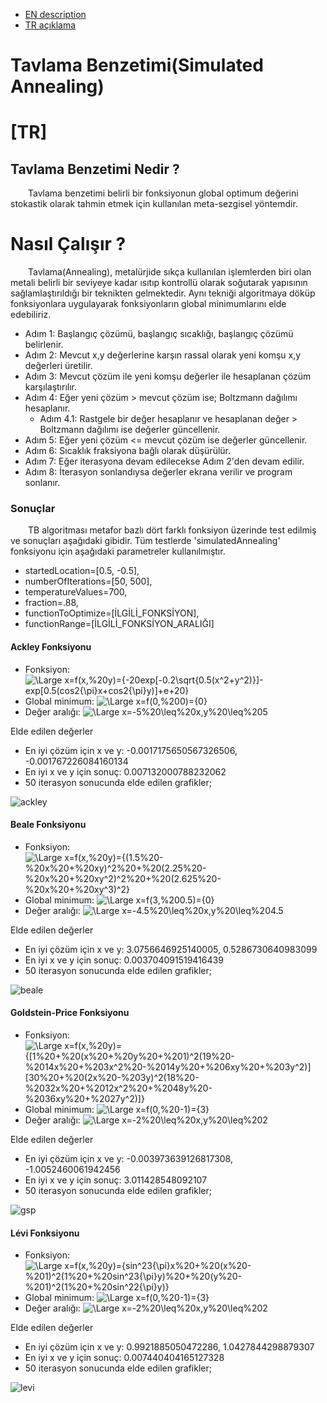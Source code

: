 - [EN description](#en)  
- [TR açıklama](#tr)



# Tavlama Benzetimi(Simulated Annealing)

# [TR]

## Tavlama Benzetimi Nedir ?
&emsp;&emsp;Tavlama benzetimi belirli bir fonksiyonun global optimum değerini stokastik olarak tahmin etmek için kullanılan meta-sezgisel yöntemdir.
 
# Nasıl Çalışır ?
&emsp;&emsp;Tavlama(Annealing), metalürjide sıkça kullanılan işlemlerden biri olan metali belirli bir seviyeye kadar ısıtıp kontrollü olarak soğutarak yapısının sağlamlaştırıldığı bir teknikten gelmektedir. Aynı tekniği algoritmaya döküp fonksiyonlara uygulayarak fonksiyonların global minimumlarını elde edebiliriz.

- Adım 1: Başlangıç çözümü, başlangıç sıcaklığı, başlangıç çözümü belirlenir.
- Adım 2: Mevcut x,y değerlerine karşın rassal olarak yeni komşu x,y değerleri üretilir.
- Adım 3: Mevcut çözüm ile yeni komşu değerler ile hesaplanan çözüm karşılaştırılır.
- Adım 4: Eğer yeni çözüm > mevcut çözüm ise; Boltzmann dağılımı hesaplanır.
   - Adım 4.1: Rastgele bir değer hesaplanır ve hesaplanan değer > Boltzmann dağılımı ise değerler güncellenir.
- Adım 5: Eğer yeni çözüm <= mevcut çözüm ise değerler güncellenir.
- Adım 6: Sıcaklık fraksiyona bağlı olarak düşürülür.
- Adım 7: Eğer iterasyona devam edilecekse Adım 2'den devam edilir.
- Adım 8: İterasyon sonlandıysa değerler ekrana verilir ve program sonlanır.
 
 ### Sonuçlar
 
 &emsp;&emsp;TB algoritması metafor bazlı dört farklı fonksiyon üzerinde test edilmiş ve sonuçları aşağıdaki gibidir. Tüm testlerde 'simulatedAnnealing' fonksiyonu için aşağıdaki parametreler kullanılmıştır.

- startedLocation=[0.5, -0.5],
- numberOfIterations=[50, 500],
- temperatureValues=700,
- fraction=.88,
- functionToOptimize=[İLGİLİ_FONKSİYON],
- functionRange=[İLGİLİ_FONKSİYON_ARALIĞI]
 
 #### Ackley Fonksiyonu
 
- Fonksiyon: ![\Large x=f(x,%20y)={-20exp[-0.2\sqrt{0.5(x^2+y^2)}]-exp[0.5(cos2{\pi}x+cos2{\pi}y)]+e+20}](https://latex.codecogs.com/svg.latex?\Large&space;f(x,%20y)={-20exp[-0.2\sqrt{0.5(x^2+y^2)}]-exp[0.5(cos2{\pi}x+cos2{\pi}y)]+e+20}) 
- Global minimum: ![\Large x=f(0,%200)={0}](https://latex.codecogs.com/svg.latex?\Large&space;f(0,%200)={0})
- Değer aralığı: ![\Large x=-5%20\leq%20x,y%20\leq%205](https://latex.codecogs.com/svg.latex?\Large&space;-5%20\leq%20x,y%20\leq%205)

Elde edilen değerler

- En iyi çözüm için x ve y: -0.0017175650567326506, -0.001767226084160134
- En iyi x ve y için sonuç: 0.007132000788232062
- 50 iterasyon sonucunda elde edilen grafikler;

![ackley](https://user-images.githubusercontent.com/51250249/108876819-ab922200-760f-11eb-9a6b-a01f2da187f6.png)

 #### Beale Fonksiyonu

- Fonksiyon: ![\Large x=f(x,%20y)={(1.5%20-%20x%20+%20xy)^2%20+%20(2.25%20-%20x%20+%20xy^2)^2%20+%20(2.625%20-%20x%20+%20xy^3)^2}](https://latex.codecogs.com/svg.latex?\Large&space;f(x,%20y)={(1.5%20-%20x%20+%20xy)^2%20+%20(2.25%20-%20x%20+%20xy^2)^2%20+%20(2.625%20-%20x%20+%20xy^3)^2}) 
- Global minimum: ![\Large x=f(3,%200.5)={0}](https://latex.codecogs.com/svg.latex?\Large&space;f(3,%200.5)={0})
- Değer aralığı: ![\Large x=-4.5%20\leq%20x,y%20\leq%204.5](https://latex.codecogs.com/svg.latex?\Large&space;-4.5%20\leq%20x,y%20\leq%204.5)

Elde edilen değerler

- En iyi çözüm için x ve y: 3.0756646925140005, 0.5286730640983099
- En iyi x ve y için sonuç: 0.003704091519416439
- 50 iterasyon sonucunda elde edilen grafikler;

![beale](https://user-images.githubusercontent.com/51250249/108878274-27d93500-7611-11eb-8590-d3d3ef23f0fc.png)

 #### Goldstein-Price Fonksiyonu

- Fonksiyon: ![\Large x=f(x,%20y)={[1%20+%20(x%20+%20y%20+%201)^2(19%20-%2014x%20+%203x^2%20-%2014y%20+%206xy%20+%203y^2)][30%20+%20(2x%20-%203y)^2(18%20-%2032x%20+%2012x^2%20+%2048y%20-%2036xy%20+%2027y^2)]}](https://latex.codecogs.com/svg.latex?\Large&space;f(x,%20y)={[1%20+%20(x%20+%20y%20+%201)^2(19%20-%2014x%20+%203x^2%20-%2014y%20+%206xy%20+%203y^2)][30%20+%20(2x%20-%203y)^2(18%20-%2032x%20+%2012x^2%20+%2048y%20-%2036xy%20+%2027y^2)]}) 
- Global minimum: ![\Large x=f(0,%20-1)={3}](https://latex.codecogs.com/svg.latex?\Large&space;f(0,%20-1)={3})
- Değer aralığı: ![\Large x=-2%20\leq%20x,y%20\leq%202](https://latex.codecogs.com/svg.latex?\Large&space;-2%20\leq%20x,y%20\leq%202)

Elde edilen değerler

- En iyi çözüm için x ve y: -0.003973639126817308, -1.0052460061942456
- En iyi x ve y için sonuç: 3.011428548092107
- 50 iterasyon sonucunda elde edilen grafikler;

![gsp](https://user-images.githubusercontent.com/51250249/108879024-e09f7400-7611-11eb-90da-a1e1527c7a7b.png)


 #### Lévi Fonksiyonu

- Fonksiyon: ![\Large x=f(x,%20y)={sin^23{\pi}x%20+%20(x%20-%201)^2(1%20+%20sin^23{\pi}y)%20+%20(y%20-%201)^2(1%20+%20sin^22{\pi}y)}](https://latex.codecogs.com/svg.latex?\Large&space;f(x,%20y)={sin^23{\pi}x%20+%20(x%20-%201)^2(1%20+%20sin^23{\pi}y)%20+%20(y%20-%201)^2(1%20+%20sin^22{\pi}y)}) 
- Global minimum: ![\Large x=f(0,%20-1)={3}](https://latex.codecogs.com/svg.latex?\Large&space;f(0,%20-1)={3})
- Değer aralığı: ![\Large x=-2%20\leq%20x,y%20\leq%202](https://latex.codecogs.com/svg.latex?\Large&space;-2%20\leq%20x,y%20\leq%202)

Elde edilen değerler

- En iyi çözüm için x ve y: 0.9921885050472286, 1.0427844298879307
- En iyi x ve y için sonuç: 0.007440404165127328
- 50 iterasyon sonucunda elde edilen grafikler;

![levi](https://user-images.githubusercontent.com/51250249/108880852-b9e23d00-7613-11eb-8fca-52da14e66610.png)

